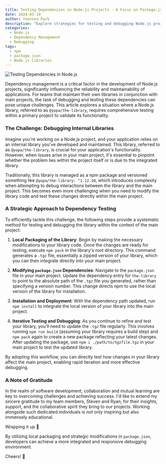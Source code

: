```yaml
---
title: Testing Dependencies in Node.js Projects - A Focus on Package.json
date: 2024-03-19
author: Yoonsoo Park
description: "Explore strategies for testing and debugging Node.js project dependencies, focusing on managing internal libraries and their interaction with main projects."
categories:
  - Node.js
  - Dependency Management
  - Debugging
tags:
  - npm
  - package.json
  - Node.js Libraries
---
```


![Testing Dependencies in Node.js](/path/to/image.jpg)

Dependency management is a critical factor in the development of Node.js projects, significantly influencing the reliability and maintainability of applications. For teams that maintain their own libraries in conjunction with main projects, the task of debugging and testing these dependencies can pose unique challenges. This article explores a situation where a Node.js library, referred to as `@yopa/the-library`, requires comprehensive testing within a primary project to validate its functionality.

### The Challenge: Debugging Internal Libraries

Imagine you're working on a Node.js project, and your application relies on an internal library you've developed and maintained. This library, referred to as `@yopa/the-library`, is crucial for your application's functionality. However, when issues arise in your main project, it's essential to pinpoint whether the problem lies within the project itself or is due to the integrated library.

Traditionally, this library is managed as a npm package and versioned something like `@yopa/the-library: ^1.12.10`, which introduces complexity when attempting to debug interactions between the library and the main project. This becomes even more challenging when you need to modify the library code and test these changes directly within the main project.

### A Strategic Approach to Dependency Testing

To efficiently tackle this challenge, the following steps provide a systematic method for testing and debugging the library within the context of the main project:

1. **Local Packaging of the Library**: Begin by making the necessary modifications to your library code. Once the changes are ready for testing, execute `npm pack` in the library's root directory. This command generates a `.tgz` file, essentially a zipped version of your library, which you can then integrate directly into your main project.

2. **Modifying `package.json` Dependencies**: Navigate to the `package.json` file in your main project. Update the dependency entry for `the-library` to point to the absolute path of the `.tgz` file you generated, rather than specifying a version number. This change directs npm to use the local version of the library for installation.

3. **Installation and Deployment**: With the dependency path updated, run `npm install` to integrate the local version of your library into the main project.

4. **Iterative Testing and Debugging**: As you continue to refine and test your library, you'll need to update the `.tgz` file regularly. This involves running `npm run build` (assuming your library requires a build step) and `npm pack` again to create a new package reflecting your latest changes. After updating the package, use `npm i ./path/to/tgzfile.tgz` in your main project to test the updated library.

By adopting this workflow, you can directly test how changes in your library affect the main project, enabling rapid iteration and more effective debugging.

### A Note of Gratitude

In the realm of software development, collaboration and mutual learning are key to overcoming challenges and achieving success. I'd like to extend my sincere gratitude to my team members, Steven and Ryan, for their insights, support, and the collaborative spirit they bring to our projects. Working alongside such dedicated individuals is not only inspiring but also immensely educational.

Wrapping it up 👏

By utilizing local packaging and strategic modifications in `package.json`, developers can achieve a more integrated and responsive debugging environment.

Cheers! 🍺
